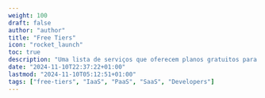 ```yaml
---
weight: 100
draft: false
author: "author"
title: "Free Tiers"
icon: "rocket_launch"
toc: true
description: "Uma lista de serviços que oferecem planos gratuitos para desenvolvedores e criadores de código aberto, projetada para economizar tempo e apoiar escolhas informadas. Aqui, você encontrará opções de software em categorias como IaaS, PaaS, SaaS e outras, todas com planos gratuitos conhecidos como Free-Tier, voltados para desenvolvedores."
date: "2024-11-10T22:37:22+01:00"
lastmod: "2024-11-10T05:12:51+01:00"
tags: ["free-tiers", "IaaS", "PaaS", "SaaS", "Developers"]
---
```


